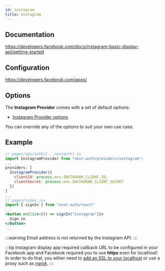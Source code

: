 ```yaml
---
id: instagram
title: Instagram
---
```


## Documentation

https://developers.facebook.com/docs/instagram-basic-display-api/getting-started

## Configuration

https://developers.facebook.com/apps/

## Options

The **Instagram Provider** comes with a set of default options:

- [Instagram Provider options](https://github.com/nextauthjs/next-auth/blob/v4/packages/next-auth/src/providers/instagram.js)

You can override any of the options to suit your own use case.

## Example

```jsx
// pages/api/auth/[...nextauth].js
import InstagramProvider from "next-auth/providers/instagram";
...
providers: [
  InstagramProvider({
    clientId: process.env.INSTAGRAM_CLIENT_ID,
    clientSecret: process.env.INSTAGRAM_CLIENT_SECRET
  })
]
...
// pages/index.jsx
import { signIn } from "next-auth/react"
...
<button onClick={() => signIn("instagram")}>
  Sign in
</button>
...
```

:::warning
Email address is not returned by the Instagram API.
:::

:::tip
Instagram display app required callback URL to be configured in your Facebook app and Facebook required you to use **https** even for localhost! In order to do that, you either need to [add an SSL to your localhost](https://www.freecodecamp.org/news/how-to-get-https-working-on-your-local-development-environment-in-5-minutes-7af615770eec/) or use a proxy such as [ngrok](https://ngrok.com/docs).
:::
